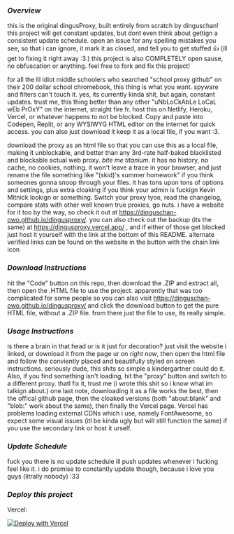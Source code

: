### ***Overview***

this is the original dingusProxy, built entirely from scratch by dinguschan! this project will get constant updates, but dont even think about gettign a consistent update schedule. open an issue for any spelling mistakes you see, so that i can ignore, it mark it as closed, and tell you to get stuffed 👍 (ill get to fixing it right away :3.) this project is also COMPLETELY open sause, no obfuscation or anything. feel free to fork and fix this project!

for all the lil idiot middle schoolers who searched "school proxy github" on their 200 dollar school chromebook, this thing is what you want. spyware and filters can't touch it. yes, its currently kinda shit, but again, constant updates. trust me, this thing better than any other "uNbLoCkAbLe LoCaL wEb PrOxY" on the internet, straight fire fr. host this on Netlify, Heroku, Vercel, or whatever happens to not be blocked. Copy and paste into Codepen, Replit, or any WYSIWYG HTML editor on the internet for quick access. you can also just download it keep it as a local file, if you want :3.

download the proxy as an html file so that you can use this as a local file, making it unblockable, and better than any 3rd-rate half-baked blacklisted and blockable actual web proxy. _bite me titanium_. it has no history, no cache, no cookies, nothing. it won't leave a trace in your browser, and just rename the file something like "(skid)'s summer homework" if you think someones gonna snoop through your files. it has tons upon tons of options and settings, plus extra cloaking if you think your admin is fuckign Kevin Mitnick lookign or something. Switch your proxy tyoe, read the changelog, compare stats with other well known true proxies, go nuts. i have a website for it too by the way, so check it out at https://dinguschan-owo.github.io/dingusproxy/. you can also check out the backup (its the same) at https://dingusproxy.vercel.app/ , and if either of those get blocked just host it yourself with the link at the bottom of this README. alternate verified links can be found on the website in the button with the chain link icon

### ***Download Instructions***

hit the "Code" button on this repo, then download the .ZIP and extract all, then open the .HTML file to use the project. apparently that was too complicated for some people so you can  also visit https://dinguschan-owo.github.io/dingusproxy/ and click the download button to get the pure HTML file, without a .ZIP file. from there just the file to use, its really simple.

### ***Usage Instructions***

is there a brain in that head or is it just for decoration? just visit the website i linked, or download it from the page ur on _right now_, then open the html file and follow the conviently placed and beautifully styled on screen instructions. seriously dude, this shits so simple a kindergartner could do it. Also, if you find something isn't loading, hit the "proxy" button and switch to a different proxy. thatl fix it, trust me (i wrote this shit so i know what im talkign about.) one last note, downloading it as a file works the best, then the offical github page, then the cloaked versions (both "about:blank" and "blob:" work about the same), then finally the Vercel page. Vercel has problems loading external CDNs which i use, namely FontAwesome, so expect some visual issues (itl be kinda ugly but will still function the same) if you use the secondary link or host it urself.  

### ***Update Schedule***

fuck you there is no update schedule ill push updates whenever i fucking feel like it. i do promise to constantly update though, because i love you guys (litrally nobody) :33

### ***Deploy this project***

Vercel:
 
[![Deploy with Vercel](https://vercel.com/button)](https://vercel.com/new/clone?repository-url=https%3A%2F%2Fgithub.com%2Fdinguschan-owo%2Fdingusproxy%2Ftree%2Fmain)
